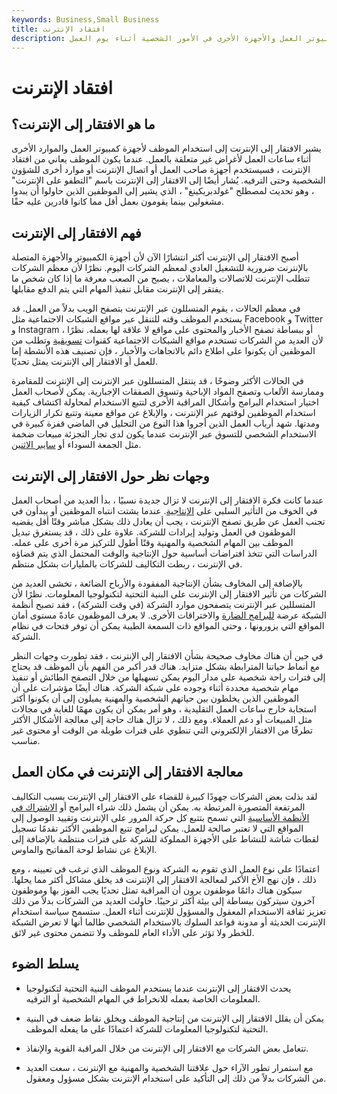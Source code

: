 ```yaml
---
keywords: Business,Small Business
title: افتقاد الإنترنت
description: يشير الافتقار إلى الإنترنت إلى استخدام الموظف لأجهزة كمبيوتر العمل والأجهزة الأخرى في الأمور الشخصية أثناء يوم العمل.
---
```


# افتقاد الإنترنت
## ما هو الافتقار إلى الإنترنت؟

يشير الافتقار إلى الإنترنت إلى استخدام الموظف لأجهزة كمبيوتر العمل والموارد الأخرى أثناء ساعات العمل لأغراض غير متعلقة بالعمل. عندما يكون الموظف يعاني من افتقاد الإنترنت ، فسيستخدم أجهزة صاحب العمل أو اتصال الإنترنت أو موارد أخرى للشؤون الشخصية وحتى الترفيه. يُشار أيضًا إلى الافتقار إلى الإنترنت باسم "التطفو على الإنترنت" ، وهو تحديث لمصطلح "غولدبريكينغ" ، الذي يشير إلى الموظفين الذين حاولوا أن يبدوا مشغولين بينما يقومون بعمل أقل مما كانوا قادرين عليه حقًا.

## فهم الافتقار إلى الإنترنت

أصبح الافتقار إلى الإنترنت أكثر انتشارًا الآن لأن أجهزة الكمبيوتر والأجهزة المتصلة بالإنترنت ضرورية للتشغيل العادي لمعظم الشركات اليوم. نظرًا لأن معظم الشركات تتطلب الإنترنت للاتصالات والمعاملات ، يصبح من الصعب معرفة ما إذا كان شخص ما يفتقر إلى الإنترنت مقابل تنفيذ المهام التي يتم الدفع مقابلها.

في معظم الحالات ، يقوم المتسللون عبر الإنترنت بتصفح الويب بدلاً من العمل. قد يستخدم الموظف وقته للتنقل عبر مواقع الشبكات الاجتماعية مثل Facebook و Twitter و Instagram ، أو ببساطة تصفح الأخبار والمحتوى على مواقع لا علاقة لها بعمله. نظرًا لأن العديد من الشركات تستخدم مواقع الشبكات الاجتماعية كقنوات [تسويقية](/marketing) وتطلب من الموظفين أن يكونوا على اطلاع دائم بالاتجاهات والأخبار ، فإن تصنيف هذه الأنشطة إما للعمل أو الافتقار إلى الإنترنت يمثل تحديًا.

في الحالات الأكثر وضوحًا ، قد ينتقل المتسللون عبر الإنترنت إلى الإنترنت للمقامرة وممارسة الألعاب وتصفح المواد الإباحية وتسوق الصفقات الإجبارية. يمكن لأصحاب العمل اختيار استخدام البرامج وأشكال المراقبة الأخرى لتتبع الاستخدام لمحاولة اكتشاف كيفية استخدام الموظفين لوقتهم عبر الإنترنت ، والإبلاغ عن مواقع معينة وتتبع تكرار الزيارات ومدتها. شهد أرباب العمل الذين أجروا هذا النوع من التحليل في الماضي قفزة كبيرة في الاستخدام الشخصي للتسوق عبر الإنترنت عندما يكون لدى تجار التجزئة مبيعات ضخمة مثل الجمعة السوداء أو [سايبر الاثنين](/cybermonday).

## وجهات نظر حول الافتقار إلى الإنترنت

عندما كانت فكرة الافتقار إلى الإنترنت لا تزال جديدة نسبيًا ، بدأ العديد من أصحاب العمل في الخوف من التأثير السلبي على [الإنتاجية](/productivity). عندما يشتت انتباه الموظفين أو يبدأون في تجنب العمل عن طريق تصفح الإنترنت ، يجب أن يعادل ذلك بشكل مباشر وقتًا أقل يقضيه الموظفون في العمل وتوليد إيرادات للشركة. علاوة على ذلك ، قد يستغرق تبديل الموظف بين المهام الشخصية والمهنية وقتًا أطول للتركيز مرة أخرى على عمله. الدراسات التي تتخذ افتراضات أساسية حول الإنتاجية والوقت المحتمل الذي يتم قضاؤه في الإنترنت ، ربطت التكاليف للشركات بالمليارات بشكل منتظم.

بالإضافة إلى المخاوف بشأن الإنتاجية المفقودة والأرباح الضائعة ، تخشى العديد من الشركات من تأثير الافتقار إلى الإنترنت على البنية التحتية لتكنولوجيا المعلومات. نظرًا لأن المتسللين عبر الإنترنت يتصفحون موارد الشركة (في وقت الشركة) ، فقد تصبح أنظمة الشبكة عرضة [للبرامج الضارة](/adware) والاختراقات الأخرى. لا يعرف الموظفون عادةً مستوى أمان المواقع التي يزورونها ، وحتى المواقع ذات السمعة الطيبة يمكن أن توفر فتحات في نظام الشركة.

في حين أن هناك مخاوف صحيحة بشأن الافتقار إلى الإنترنت ، فقد تطورت وجهات النظر مع أنماط حياتنا المترابطة بشكل متزايد. هناك قدر أكبر من الفهم بأن الموظف قد يحتاج إلى فترات راحة شخصية على مدار اليوم يمكن تسهيلها من خلال التصفح الطائش أو تنفيذ مهام شخصية محددة أثناء وجوده على شبكة الشركة. هناك أيضًا مؤشرات على أن الموظفين الذين يخلطون بين حياتهم الشخصية والمهنية يميلون إلى أن يكونوا أكثر استجابة خارج ساعات العمل التقليدية ، وهو أمر يمكن أن يكون مهمًا للغاية في مجالات مثل المبيعات أو دعم العملاء. ومع ذلك ، لا تزال هناك حاجة إلى معالجة الأشكال الأكثر تطرفًا من الافتقار الإلكتروني التي تنطوي على فترات طويلة من الوقت أو محتوى غير مناسب.

## معالجة الافتقار إلى الإنترنت في مكان العمل

لقد بذلت بعض الشركات جهودًا كبيرة للقضاء على الافتقار إلى الإنترنت بسبب التكاليف المرتفعة المتصورة المرتبطة به. يمكن أن يشمل ذلك شراء البرامج أو [الاشتراك في الأنظمة الأساسية](/software-as-a-service-saas) التي تسمح بتتبع كل حركة المرور على الإنترنت وتقييد الوصول إلى المواقع التي لا تعتبر صالحة للعمل. يمكن لبرامج تتبع الموظفين الأكثر تقدمًا تسجيل لقطات شاشة للنشاط على الأجهزة المملوكة للشركة على فترات منتظمة بالإضافة إلى الإبلاغ عن نشاط لوحة المفاتيح والماوس.

اعتمادًا على نوع العمل الذي تقوم به الشركة ونوع الموظف الذي ترغب في تعيينه ، ومع ذلك ، فإن نهج الأخ الأكبر لمعالجة الافتقار إلى الإنترنت قد يخلق مشاكل أكثر مما يحلها. سيكون هناك دائمًا موظفون يرون أن المراقبة تمثل تحديًا يجب الفوز بها وموظفون آخرون سيتركون ببساطة إلى بيئة أكثر ترحيبًا. حاولت العديد من الشركات بدلاً من ذلك تعزيز ثقافة الاستخدام المعقول والمسؤول للإنترنت أثناء العمل. ستسمح سياسة استخدام الإنترنت الحديثة أو مدونة قواعد السلوك بالاستخدام الشخصي طالما أنها لا تعرض الشبكة للخطر ولا تؤثر على الأداء العام للموظف ولا تتضمن محتوى غير لائق.

## يسلط الضوء

- يحدث الافتقار إلى الإنترنت عندما يستخدم الموظف البنية التحتية لتكنولوجيا المعلومات الخاصة بعمله للانخراط في المهام الشخصية أو الترفيه.

- يمكن أن يقلل الافتقار إلى الإنترنت من إنتاجية الموظف ويخلق نقاط ضعف في البنية التحتية لتكنولوجيا المعلومات للشركة اعتمادًا على ما يفعله الموظف.

- تتعامل بعض الشركات مع الافتقار إلى الإنترنت من خلال المراقبة القوية والإنفاذ.

- مع استمرار تطور الآراء حول علاقتنا الشخصية والمهنية مع الإنترنت ، سعت العديد من الشركات بدلاً من ذلك إلى التأكيد على استخدام الإنترنت بشكل مسؤول ومعقول.

